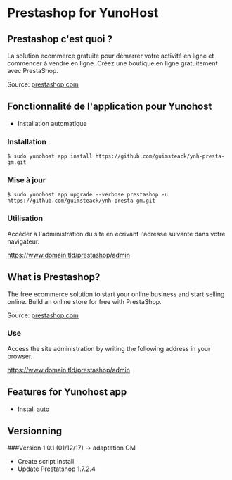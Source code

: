 # Prestashop for YunoHost

## Prestashop c'est quoi ?

La solution ecommerce gratuite pour démarrer votre activité en ligne et commencer à vendre en ligne. Créez une boutique en ligne gratuitement avec PrestaShop.

Source: [prestashop.com](https://www.prestashop.com/)

## Fonctionnalité de l'application pour Yunohost

- Installation automatique

### Installation

`$ sudo yunohost app install https://github.com/guimsteack/ynh-presta-gm.git`

### Mise à jour

`$ sudo yunohost app upgrade --verbose prestashop -u https://github.com/guimsteack/ynh-presta-gm.git`

### Utilisation

Accéder à l'administration du site en écrivant l'adresse suivante dans votre navigateur.

https://www.domain.tld/prestashop/admin

## What is Prestashop?

The free ecommerce solution to start your online business and start selling online. Build an online store for free with PrestaShop.

Source: [prestashop.com](https://www.prestashop.com/)

### Use

Access the site administration by writing the following address in your browser.

https://www.domain.tld/prestashop/admin

## Features for Yunohost app

- Install auto

## Versionning

###Version 1.0.1 (01/12/17) -> adaptation GM

- Create script install
- Update Prestatshop 1.7.2.4
